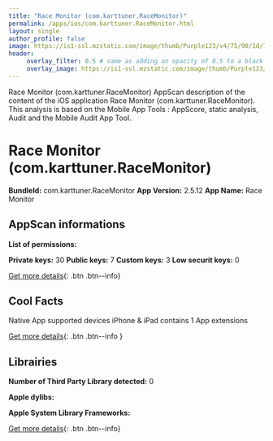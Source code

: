 ```yaml
---
title: "Race Monitor (com.karttuner.RaceMonitor)"
permalink: /apps/ios/com.karttuner.RaceMonitor.html
layout: single
author_profile: false
image: https://is1-ssl.mzstatic.com/image/thumb/Purple123/v4/75/90/1d/75901d3b-e9ae-6894-987a-70d4b776a821/AppIcon-0-0-1x_U007emarketing-0-0-0-4-85-220.png/512x512bb.jpg
header: 
     overlay_filter: 0.5 # same as adding an opacity of 0.5 to a black background
     overlay_image: https://is1-ssl.mzstatic.com/image/thumb/Purple123/v4/75/90/1d/75901d3b-e9ae-6894-987a-70d4b776a821/AppIcon-0-0-1x_U007emarketing-0-0-0-4-85-220.png/512x512bb.jpg
---
```

Race Monitor (com.karttuner.RaceMonitor) AppScan description of the content of the iOS application Race Monitor (com.karttuner.RaceMonitor). This analysis is based on the Mobile App Tools : AppScore, static analysis, Audit and the Mobile Audit App Tool.

# Race Monitor (com.karttuner.RaceMonitor)

**BundleId:** com.karttuner.RaceMonitor
**App Version:** 2.5.12
**App Name:** Race Monitor


## AppScan informations 

**List of permissions:** 
  
  
**Private keys:** 30
**Public keys:** 7
**Custom keys:** 3
**Low securit keys:** 0
  
[Get more details](/pricing.html){: .btn .btn--info}

## Cool Facts

Native App
supported devices iPhone & iPad
contains 1 App extensions
  
[Get more details](/pricing.html){: .btn .btn--info }

## Librairies 
**Number of Third Party Library detected:** 0


**Apple dylibs:**


**Apple System Library Frameworks:**


  
[Get more details](/pricing.html){: .btn .btn--info}

